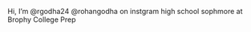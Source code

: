 Hi, I’m @rgodha24
@rohangodha on instgram
high school sophmore at Brophy College Prep

<!---
rgodha24/rgodha24 is a ✨ special ✨ repository because its `README.md` (this file) appears on your GitHub profile.
You can click the Preview link to take a look at your changes.
--->
